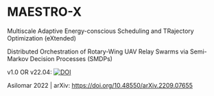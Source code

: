 # MAESTRO-X
Multiscale Adaptive Energy-conscious Scheduling and TRajectory Optimization (eXtended)

Distributed Orchestration of Rotary-Wing UAV Relay Swarms via Semi-Markov Decision Processes (SMDPs)

v1.0 OR v22.04: [![DOI](https://zenodo.org/badge/480597753.svg)](https://zenodo.org/badge/latestdoi/480597753)

Asilomar 2022 | arXiv: https://doi.org/10.48550/arXiv.2209.07655
